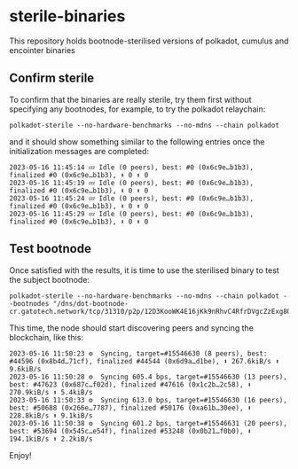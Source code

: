 # sterile-binaries
This repository holds bootnode-sterilised versions of polkadot, cumulus and encointer binaries

## Confirm sterile

To confirm that the binaries are really sterile, try them first without specifying any bootnodes, for example, to try the polkadot relaychain:

```shell
polkadot-sterile --no-hardware-benchmarks --no-mdns --chain polkadot
```

and it should show something similar to the following entries once the initialization messages are completed:

```
2023-05-16 11:45:14 💤 Idle (0 peers), best: #0 (0x6c9e…b1b3), finalized #0 (0x6c9e…b1b3), ⬇ 0 ⬆ 0
2023-05-16 11:45:19 💤 Idle (0 peers), best: #0 (0x6c9e…b1b3), finalized #0 (0x6c9e…b1b3), ⬇ 0 ⬆ 0
2023-05-16 11:45:24 💤 Idle (0 peers), best: #0 (0x6c9e…b1b3), finalized #0 (0x6c9e…b1b3), ⬇ 0 ⬆ 0
2023-05-16 11:45:29 💤 Idle (0 peers), best: #0 (0x6c9e…b1b3), finalized #0 (0x6c9e…b1b3), ⬇ 0 ⬆ 0
```

## Test bootnode

Once satisfied with the results, it is time to use the sterilised binary to test the subject bootnode:

```shell
polkadot-sterile --no-hardware-benchmarks --no-mdns --chain polkadot --bootnodes "/dns/dot-bootnode-cr.gatotech.network/tcp/31310/p2p/12D3KooWK4E16jKk9nRhvC4RfrDVgcZzExg8Q3Q2G7ABUUitks1w"
```
This time, the node should start discovering peers and syncing the blockchain, like this:

```
2023-05-16 11:50:23 ⚙️  Syncing, target=#15546630 (8 peers), best: #44596 (0x8b4d…71cf), finalized #44544 (0x6d9a…d1be), ⬇ 267.6kiB/s ⬆ 9.6kiB/s
2023-05-16 11:50:28 ⚙️  Syncing 605.4 bps, target=#15546630 (13 peers), best: #47623 (0x687c…f02d), finalized #47616 (0x1c2b…2c58), ⬇ 270.9kiB/s ⬆ 5.4kiB/s
2023-05-16 11:50:33 ⚙️  Syncing 613.0 bps, target=#15546630 (16 peers), best: #50688 (0x266e…7787), finalized #50176 (0xa61b…30ee), ⬇ 228.8kiB/s ⬆ 9.1kiB/s
2023-05-16 11:50:38 ⚙️  Syncing 601.2 bps, target=#15546631 (20 peers), best: #53694 (0x545c…e54f), finalized #53248 (0x0b21…f0b0), ⬇ 194.1kiB/s ⬆ 2.2kiB/s
```

Enjoy!
